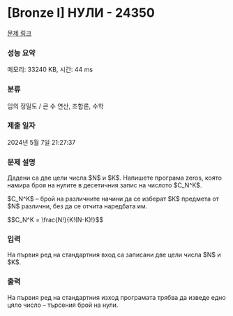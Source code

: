 # [Bronze I] НУЛИ - 24350 

[문제 링크](https://www.acmicpc.net/problem/24350) 

### 성능 요약

메모리: 33240 KB, 시간: 44 ms

### 분류

임의 정밀도 / 큰 수 연산, 조합론, 수학

### 제출 일자

2024년 5월 7일 21:27:37

### 문제 설명

<p>Дадени са две цели числа $N$ и $K$. Напишете програма zeros, която намира броя на нулите в десетичния запис на числото $C_N^K$.</p>

<p>$C_N^K$ – брой на различните начини да се изберат $K$ предмета от $N$ различни, без да се отчита наредбата им.</p>

<p>$$C_N^K = \frac{N!}{K!(N-K)!}$$</p>

### 입력 

 <p>На първия ред на стандартния вход са записани две цели числа $N$ и $K$.</p>

### 출력 

 <p>На първия ред на стандартния изход програмата трябва да изведе едно цяло число – търсения брой на нули.</p>

